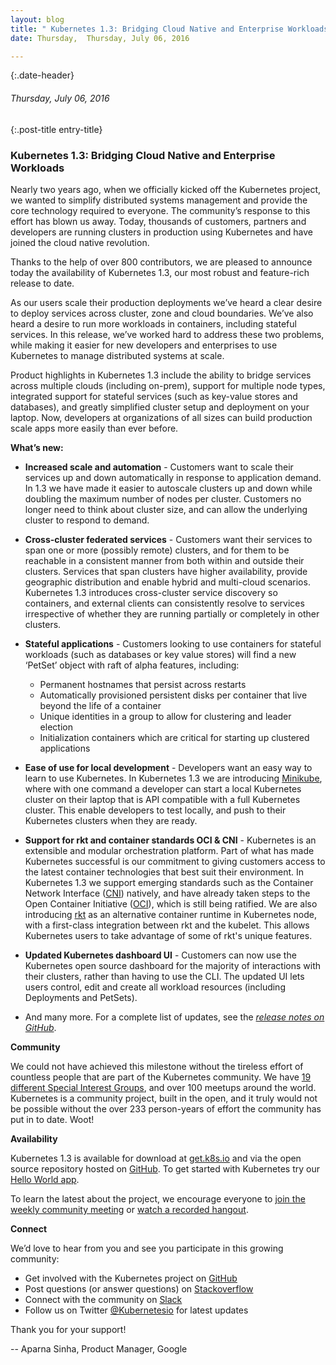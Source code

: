 ```yaml
---
layout: blog
title: " Kubernetes 1.3: Bridging Cloud Native and Enterprise Workloads " 
date: Thursday,  Thursday, July 06, 2016 

---
```

{:.date-header}
###### Thursday, July 06, 2016 

{:.post-title entry-title}
### Kubernetes 1.3: Bridging Cloud Native and Enterprise Workloads 

Nearly two years ago, when we officially kicked off the Kubernetes project, we wanted to simplify distributed systems management and provide the core technology required to everyone. The community’s response to this effort has blown us away. Today, thousands of customers, partners and developers are running clusters in production using Kubernetes and have joined the cloud native revolution.&nbsp;  
  
Thanks to the help of over 800 contributors, we are pleased to announce today the availability of Kubernetes 1.3, our most robust and feature-rich release to date.  
  
As our users scale their production deployments we’ve heard a clear desire to deploy services across cluster, zone and cloud boundaries. We’ve also heard a desire to run more workloads in containers, including stateful services. In this release, we’ve worked hard to address these two problems, while making it easier for new developers and enterprises to use Kubernetes to manage distributed systems at scale.  
  
Product highlights in Kubernetes 1.3 include the ability to bridge services across multiple clouds (including on-prem), support for multiple node types, integrated support for stateful services (such as key-value stores and databases), and greatly simplified cluster setup and deployment on your laptop. Now, developers at organizations of all sizes can build production scale apps more easily than ever before.  

  

**What’s new:**

- **Increased scale and automation** - Customers want to scale their services up and down automatically in response to application demand. In 1.3 we have made it easier to autoscale clusters up and down while doubling the maximum number of nodes per cluster. Customers no longer need to think about cluster size, and can allow the underlying cluster to respond to demand.

- **Cross-cluster federated services** - Customers want their services to span one or more (possibly remote) clusters, and for them to be reachable in a consistent manner from both within and outside their clusters. Services that span clusters have higher availability, provide geographic distribution and enable hybrid and multi-cloud scenarios. Kubernetes 1.3 introduces cross-cluster service discovery so containers, and external clients can consistently resolve to services irrespective of whether they are running partially or completely in other clusters.

- **Stateful applications** - Customers looking to use containers for stateful workloads (such as databases or key value stores) will find a new ‘PetSet’ object with raft of alpha features, including:

  - Permanent hostnames that persist across restarts
  - Automatically provisioned persistent disks per container that live beyond the life of a container
  - Unique identities in a group to allow for clustering and leader election
  - Initialization containers which are critical for starting up clustered applications
- **Ease of use for local development** - Developers want an easy way to learn to use Kubernetes. In Kubernetes 1.3 we are introducing [Minikube](https://github.com/kubernetes/minikube), where with one command a developer can start a local Kubernetes cluster on their laptop that is API compatible with a full Kubernetes cluster. This enable developers to test locally, and push to their Kubernetes clusters when they are ready.
- **Support for rkt and container standards OCI & CNI** - Kubernetes is an extensible and modular orchestration platform. Part of what has made Kubernetes successful is our commitment to giving customers access to the latest container technologies that best suit their environment. In Kubernetes 1.3 we support emerging standards such as the Container Network Interface ([CNI](https://github.com/containernetworking/cni)) natively, and have already taken steps to the Open Container Initiative ([OCI](https://github.com/opencontainers)), which is still being ratified. We are also introducing [rkt](https://github.com/coreos/rkt) as an alternative container runtime in Kubernetes node, with a first-class integration between rkt and the kubelet. This allows Kubernetes users to take advantage of some of rkt's unique features.
- **Updated Kubernetes dashboard UI** - Customers can now use the Kubernetes open source dashboard for the majority of interactions with their clusters, rather than having to use the CLI. The updated UI lets users control, edit and create all workload resources (including Deployments and PetSets).
- And many more. For a complete list of updates, see the [_release notes on GitHub_](https://github.com/kubernetes/kubernetes/releases/tag/v1.3.0).

**Community**

We could not have achieved this milestone without the tireless effort of countless people that are part of the Kubernetes community. We have [19 different Special Interest Groups](https://github.com/kubernetes/community/blob/master/README.md#special-interest-groups-sig), and over 100 meetups around the world. Kubernetes is a community project, built in the open, and it truly would not be possible without the over 233 person-years of effort the community has put in to date. Woot!

  

**Availability**

Kubernetes 1.3 is available for download at [get.k8s.io](http://get.k8s.io/)&nbsp;and via the open source repository hosted on [GitHub](http://github.com/kubernetes/kubernetes). To get started with Kubernetes try our [Hello World app](http://kubernetes.io/docs/hellonode/).

  

To learn the latest about the project, we encourage everyone to [join the weekly community meeting](https://groups.google.com/forum/#!forum/kubernetes-community-video-chat) or [watch a recorded hangout](https://www.youtube.com/playlist?list=PL69nYSiGNLP1pkHsbPjzAewvMgGUpkCnJ).&nbsp;

  

**Connect**

We’d love to hear from you and see you participate in this growing community:

- Get involved with the Kubernetes project on [GitHub](https://github.com/kubernetes/kubernetes)&nbsp;
- Post questions (or answer questions) on [Stackoverflow](https://stackoverflow.com/questions/tagged/kubernetes)&nbsp;
- Connect with the community on [Slack](http://slack.kubernetes.io/)
- Follow us on Twitter [@Kubernetesio](https://twitter.com/kubernetesio) for latest updates

  

Thank you for your support!&nbsp;

  

-- Aparna Sinha, Product Manager, Google

  

  

